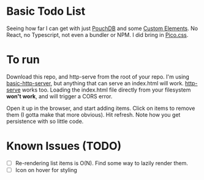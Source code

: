# Basic Todo List

Seeing how far I can get with just [PouchDB](https://pouchdb.com/) and some [Custom Elements](https://developer.mozilla.org/en-US/docs/Web/API/Web_components/Using_custom_elements).  No React, no Typescript, not even a bundler or NPM. I did bring in [Pico.css](https://picocss.com/).

# To run

Download this repo, and http-serve from the root of your repo. I'm using [basic-http-server](https://github.com/brson/basic-http-server), but anything that can serve an index.html will work. [http-serve](https://www.npmjs.com/package/http-server) works too.  Loading the index.html file directly from your filesystem **won't work**, and will trigger a CORS error.

Open it up in the browser, and start adding items. Click on items to remove them (I gotta make that more obvious). Hit refresh.  Note how you get persistence with so little code.

# Known Issues (TODO)

- [ ] Re-rendering list items is O(N). Find some way to lazily render them.
- [ ] Icon on hover for styling
